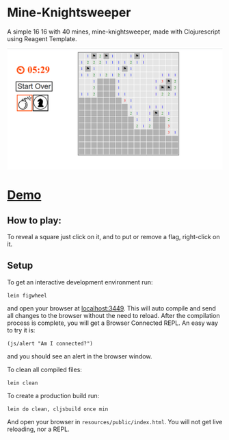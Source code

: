 # Mine-Knightsweeper

A simple 16 16 with 40 mines, mine-knightsweeper, made with Clojurescript using Reagent Template.

![](https://github.com/Average-user/reagent-minesweeper/blob/master/resources/public/img/rms.png?raw=true)

# [Demo](https://average-user.github.io/reagent-minesweeper/)

## How to play:

To reveal a square just click on it, and to put or remove a flag, right-click on it.

## Setup

To get an interactive development environment run:

    lein figwheel

and open your browser at [localhost:3449](http://localhost:3449/).
This will auto compile and send all changes to the browser without the
need to reload. After the compilation process is complete, you will
get a Browser Connected REPL. An easy way to try it is:

    (js/alert "Am I connected?")

and you should see an alert in the browser window.

To clean all compiled files:

    lein clean

To create a production build run:

    lein do clean, cljsbuild once min

And open your browser in `resources/public/index.html`. You will not
get live reloading, nor a REPL.
